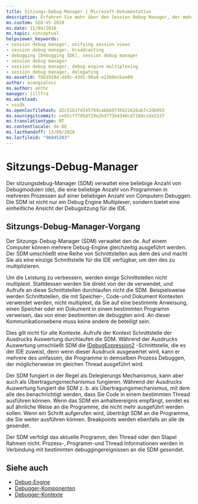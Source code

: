 ```yaml
---
title: Sitzungs-Debug-Manager | Microsoft-Dokumentation
description: Erfahren Sie mehr über den Session Debug Manager, der mehrere Debug-engines zum Debuggen von Programmen in mehreren Prozessen auf einer beliebigen Anzahl von Computern verwaltet.
ms.custom: SEO-VS-2020
ms.date: 11/04/2016
ms.topic: conceptual
helpviewer_keywords:
- session debug manager, unifying session views
- session debug manager, broadcasting
- debugging [Debugging SDK], session debug manager
- session debug manager
- session debug manager, debug engine multiplexing
- session debug manager, delegating
ms.assetid: fbb1928d-dddc-43d1-98a4-e23b0ecbae09
author: acangialosi
ms.author: anthc
manager: jillfra
ms.workload:
- vssdk
ms.openlocfilehash: d2c51b1fd345789cabbb9735621626ab7c2db993
ms.sourcegitcommit: ce85cff795df29e2bd773b4346cd718dccda5337
ms.translationtype: MT
ms.contentlocale: de-DE
ms.lasthandoff: 12/08/2020
ms.locfileid: "96845283"
---
```

# <a name="session-debug-manager"></a>Sitzungs-Debug-Manager
Der sitzungsdebug-Manager (SDM) verwaltet eine beliebige Anzahl von Debugmodulen (de), die eine beliebige Anzahl von Programmen in mehreren Prozessen auf einer beliebigen Anzahl von Computern Debuggen. Die SDM ist nicht nur ein Debug Engine Multiplexer, sondern bietet eine einheitliche Ansicht der Debugsitzung für die IDE.

## <a name="session-debug-manager-operation"></a>Sitzungs-Debug-Manager-Vorgang
 Der Sitzungs-Debug-Manager (SDM) verwaltet den de. Auf einem Computer können mehrere Debug-Engine gleichzeitig ausgeführt werden. Der SDM umschließt eine Reihe von Schnittstellen aus dem des und macht Sie als eine einzige Schnittstelle für die IDE verfügbar, um den des zu multiplizieren.

 Um die Leistung zu verbessern, werden einige Schnittstellen nicht multiplext. Stattdessen werden Sie direkt von der de verwendet, und Aufrufe an diese Schnittstellen durchlaufen nicht die SDM. Beispielsweise werden Schnittstellen, die mit Speicher-, Code-und Dokument Kontexten verwendet werden, nicht multiplext, da Sie auf eine bestimmte Anweisung, einen Speicher oder ein Dokument in einem bestimmten Programm verweisen, das von einer bestimmten de debuggten wird. An dieser Kommunikationsebene muss keine andere de beteiligt sein.

 Dies gilt nicht für alle Kontexte. Aufrufe der Kontext Schnittstelle der Ausdrucks Auswertung durchlaufen die SDM. Während der Ausdrucks Auswertung umschließt SDM die [IDebugExpression2](../../extensibility/debugger/reference/idebugexpression2.md) -Schnittstelle, die es der IDE zuweist, denn wenn dieser Ausdruck ausgewertet wird, kann er mehrere des umfassen, die Programme in demselben Prozess Debuggen, der möglicherweise im gleichen Thread ausgeführt wird.

 Der SDM fungiert in der Regel als Delegierungs Mechanismus, kann aber auch als Übertragungsmechanismus fungieren. Während der Ausdrucks Auswertung fungiert die SDM z. b. als Übertragungsmechanismus, mit dem alle des benachrichtigt werden, dass Sie Code in einem bestimmten Thread ausführen können. Wenn das SDM ein anhalteereignis empfängt, sendet es auf ähnliche Weise an die Programme, die nicht mehr ausgeführt werden sollen. Wenn ein Schritt aufgerufen wird, überträgt SDM an die Programme, die Sie weiter ausführen können. Breakpoints werden ebenfalls an alle de gesendet.

 Der SDM verfolgt das aktuelle Programm, den Thread oder den Stapel Rahmen nicht. Prozess-, Programm-und Thread Informationen werden in Verbindung mit bestimmten debuggingereignissen an die SDM gesendet.

## <a name="see-also"></a>Siehe auch
- [Debug-Engine](../../extensibility/debugger/debug-engine.md)
- [Debugger-Komponenten](../../extensibility/debugger/debugger-components.md)
- [Debugger-Kontexte](../../extensibility/debugger/debugger-contexts.md)
